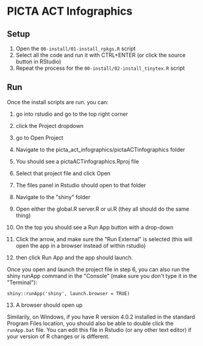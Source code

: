 # PICTA ACT Infographics

## Setup

1. Open the `00-install/01-install_rpkgs.R` script
2. Select all the code and run it with CTRL+ENTER (or click the source button in RStudio)
3. Repeat the process for the `00-install/02-install_tinytex.R` script

## Run

Once the install scripts are run. you can:

1. go into rstudio and go to the top right corner
2. click the Project dropdown
3. go to Open Project
4. Navigate to the picta_act_infographics/pictaACTinfographics folder
5. You should see a pictaACTinfographics.Rproj file
6. Select that project file and click Open

7. The files panel in Rstudio should open to that folder
8. Navigate to the "shiny" folder
9. Open either the global.R server.R or ui.R (they all should do the same thing)
10. On the top you should see a Run App button with a drop-down
11. Click the arrow, and make sure the "Run External" is selected (this will open the app in a browser instead of within rstudio)
12. then click Run App and the app should launch.

Once you open and launch the project file in step 6, you can also run the shiny runApp command in the "Console" (make sure you don't type it in the "Terminal"):

`shiny::runApp('shiny', launch.browser = TRUE)`

13. A browser should open up


Similarily, on Windows, if you have R version 4.0.2 installed in the standard Program Files location, you should also be able to double click the `runApp.bat` file.
You can edit this file in Rstudio (or any other text editor) if your version of R changes or is different.
